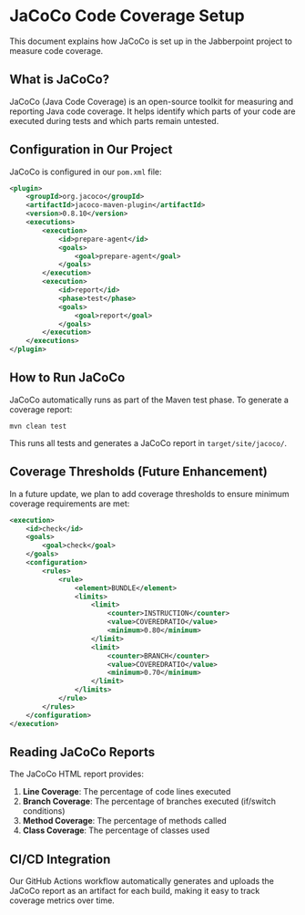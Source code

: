 # JaCoCo Code Coverage Setup

This document explains how JaCoCo is set up in the Jabberpoint project to measure code coverage.

## What is JaCoCo?

JaCoCo (Java Code Coverage) is an open-source toolkit for measuring and reporting Java code coverage. It helps identify which parts of your code are executed during tests and which parts remain untested.

## Configuration in Our Project

JaCoCo is configured in our `pom.xml` file:

```xml
<plugin>
    <groupId>org.jacoco</groupId>
    <artifactId>jacoco-maven-plugin</artifactId>
    <version>0.8.10</version>
    <executions>
        <execution>
            <id>prepare-agent</id>
            <goals>
                <goal>prepare-agent</goal>
            </goals>
        </execution>
        <execution>
            <id>report</id>
            <phase>test</phase>
            <goals>
                <goal>report</goal>
            </goals>
        </execution>
    </executions>
</plugin>
```

## How to Run JaCoCo

JaCoCo automatically runs as part of the Maven test phase. To generate a coverage report:

```
mvn clean test
```

This runs all tests and generates a JaCoCo report in `target/site/jacoco/`.

## Coverage Thresholds (Future Enhancement)

In a future update, we plan to add coverage thresholds to ensure minimum coverage requirements are met:

```xml
<execution>
    <id>check</id>
    <goals>
        <goal>check</goal>
    </goals>
    <configuration>
        <rules>
            <rule>
                <element>BUNDLE</element>
                <limits>
                    <limit>
                        <counter>INSTRUCTION</counter>
                        <value>COVEREDRATIO</value>
                        <minimum>0.80</minimum>
                    </limit>
                    <limit>
                        <counter>BRANCH</counter>
                        <value>COVEREDRATIO</value>
                        <minimum>0.70</minimum>
                    </limit>
                </limits>
            </rule>
        </rules>
    </configuration>
</execution>
```

## Reading JaCoCo Reports

The JaCoCo HTML report provides:

1. **Line Coverage**: The percentage of code lines executed
2. **Branch Coverage**: The percentage of branches executed (if/switch conditions)
3. **Method Coverage**: The percentage of methods called
4. **Class Coverage**: The percentage of classes used

## CI/CD Integration

Our GitHub Actions workflow automatically generates and uploads the JaCoCo report as an artifact for each build, making it easy to track coverage metrics over time.
